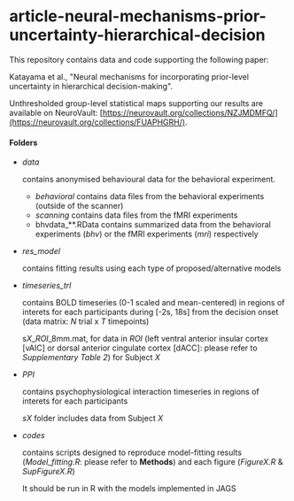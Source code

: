 # article-neural-mechanisms-prior-uncertainty-hierarchical-decision

This repository contains data and code supporting the following paper:

Katayama et al., "Neural mechanisms for incorporating prior-level uncertainty in hierarchical decision-making".

Unthresholded group-level statistical maps supporting our results are available on NeuroVault: [https://neurovault.org/collections/NZJMDMFQ/](https://neurovault.org/collections/FUAPHGRH/).

#### Folders
* _data_
  
  contains anonymised behavioural data for the behavioral experiment.
  * _behavioral_ contains data files from the behavioral experiments (outside of the scanner)
  * _scanning_ contains data files from the fMRI experiments
  * bhvdata_**.RData contains summarized data from the behavioral experiments (_bhv_) or the fMRI experiments (_mri_) respectively

* *res_model*

  contains fitting results using each type of proposed/alternative models

* *timeseries_trl*

  contains BOLD timeseries (0-1 scaled and mean-centered) in regions of interets for each participants during [-2s, 18s] from the decision onset (data matrix: _N_ trial x _T_ timepoints)

  s*X*_*ROI*_8mm.mat, for data in *ROI* (left ventral anterior insular cortex [vAIC] or dorsal anterior cingulate cortex [dACC]: please refer to *Supplementary Table 2*) for Subject _X_

* *PPI*

   contains psychophysiological interaction timeseries in regions of interets for each participants

   _s*X*_ folder includes data from Subject _X_

* *codes*

  contains scripts designed to reproduce model-fitting results (_Model_fitting.R_: please refer to **Methods**) and each figure (_FigureX.R_ & _SupFigureX.R_)

  It should be run in R with the models implemented in JAGS
